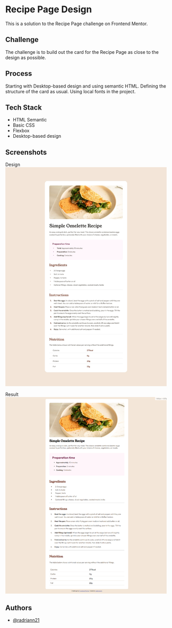 # Recipe Page Design
This is a solution to the Recipe Page challenge on Frontend Mentor.

## Challenge
The challenge is to build out the card for the Recipe Page as close to the design as possible.

## Process
Starting with Desktop-based design and using semantic HTML. 
Defining the structure of the card as usual.
Using local fonts in the project.

## Tech Stack
- HTML Semantic
- Basic CSS
- Flexbox
- Desktop-based design

## Screenshots
Design 
![App Screenshot](/design/desktop-design.jpg)

Result
![App Screenshot](/screenshots/screenshot.png)


## Authors
- [@radriann21](https://www.github.com/radriann21)
